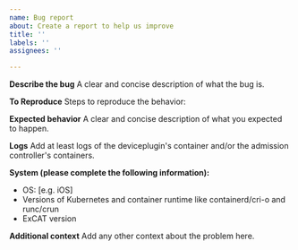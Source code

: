 ```yaml
---
name: Bug report
about: Create a report to help us improve
title: ''
labels: ''
assignees: ''

---
```


**Describe the bug**
A clear and concise description of what the bug is.

**To Reproduce**
Steps to reproduce the behavior:


**Expected behavior**
A clear and concise description of what you expected to happen.

**Logs**
Add at least logs of the deviceplugin's container and/or the admission controller's containers.

**System (please complete the following information):**
 - OS: [e.g. iOS]
 - Versions of Kubernetes and container runtime like containerd/cri-o and runc/crun
 - ExCAT version

**Additional context**
Add any other context about the problem here.
